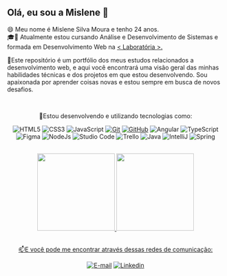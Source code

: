 ## Olá, eu sou a Mislene 👋

😄 Meu nome é Mislene Silva Moura e tenho 24 anos.
<br>
🎓📕 Atualmente estou cursando Análise e Desenvolvimento de Sistemas e formada em Desenvolvimento Web na <a href="https://www.laboratoria.la/br" target="_blank">< Laboratória >.</a>

📌Este repositório é um portfólio dos meus estudos relacionados a desenvolvimento web, e aqui você encontrará uma visão geral das minhas habilidades técnicas e dos projetos em que estou desenvolvendo. Sou apaixonada por aprender coisas novas e estou sempre em busca de novos desafios. <br>

<div align="center"><br>
<p>📕Estou desenvolvendo e utilizando tecnologias como:</p>

![HTML5](https://img.shields.io/badge/HTML5-000?style=for-the-badge&logo=html5) ![CSS3](https://img.shields.io/badge/CSS3-000?style=for-the-badge&logo=css3&logoColor=264CE4) ![JavaScript](https://img.shields.io/badge/JavaScript-000?style=for-the-badge&logo=javascript) [![Git](https://img.shields.io/badge/Git-000?style=for-the-badge&logo=git&logoColor=E94D5F)](https://git-scm.com/doc) [![GitHub](https://img.shields.io/badge/GitHub-000?style=for-the-badge&logo=github&logoColor=30A3DC)](https://docs.github.com/) ![Angular](https://img.shields.io/badge/Angular-000?style=for-the-badge&logo=angular) ![TypeScript](https://img.shields.io/badge/TypeScript-000?style=for-the-badge&logo=typescript) ![Figma](https://img.shields.io/badge/Figma-000?style=for-the-badge&logo=figma) ![NodeJs](https://img.shields.io/badge/NodeJS-000?style=for-the-badge&logo=nodejs) ![Studio Code](https://img.shields.io/badge/Studio_Code-000?style=for-the-badge&logo=visual-studio-code) ![Trello](https://img.shields.io/badge/trello-000?style=for-the-badge&logo=trello) ![Java](https://img.shields.io/badge/java-000?style=for-the-badge&logo=java) ![IntelliJ](https://img.shields.io/badge/intellij-000?style=for-the-badge&logo=intellij) ![Spring](https://img.shields.io/badge/spring-000?style=for-the-badge&logo=spring)

</div>

<br>

<div align="center">
<a href="https://github.com/MisleneSM">
<img height="180em" src="https://github-readme-stats.vercel.app/api/top-langs/?username=MisleneSM&layout=compact&langs_count=7&theme=dracula"/>
<img height="180em" src="https://github-readme-stats.vercel.app/api?username=MisleneSM&show_icons=true&theme=dracula&include_all_commits=true&count_private=true"/>
</div>
  
<br>

<div align="center">
  <p>📫E você pode me encontrar através dessas redes de comunicação:</p>
  
  [![E-mail](https://img.shields.io/badge/-Email-000?style=for-the-badge&logo=microsoft-outlook&logoColor=007BFF)](mailto:mislene.moura2000@gmail.com) [![Linkedin](https://img.shields.io/badge/-linkedin-000?style=for-the-badge&logo=linkedin&logoColor=30A3DC)](https://www.linkedin.com/in/mislenemoura/)
</div>

